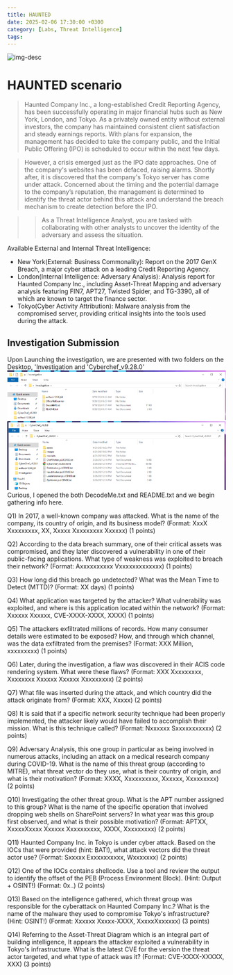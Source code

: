 ```yaml
---
title: HAUNTED
date: 2025-02-06 17:30:00 +0300
category: [Labs, Threat Intelligence]
tags: 
---
```

![img-desc]()

# HAUNTED scenario
> Haunted Company Inc., a long-established Credit Reporting Agency, has been successfully operating in major financial hubs such as New York, London, and Tokyo. As a privately owned entity without external investors, the company has maintained consistent client satisfaction and steady earnings reports. With plans for expansion, the management has decided to take the company public, and the Initial Public Offering (IPO) is scheduled to occur within the next few days.

> However, a crisis emerged just as the IPO date approaches. One of the company's websites has been defaced, raising alarms. Shortly after, it is discovered that the company's Tokyo server has come under attack. Concerned about the timing and the potential damage to the company’s reputation, the management is determined to identify the threat actor behind this attack and understand the breach mechanism to create detection before the IPO.

>> As a Threat Intelligence Analyst, you are tasked with collaborating with other analysts to uncover the identity of the adversary and assess the situation.

Available External and Internal Threat Intelligence:

- New York(External: Business Commonality): Report on the 2017 GenX Breach, a major cyber attack on a leading Credit Reporting Agency. 
- London(Internal Intelligence: Adversary Analysis): Analysis report for Haunted Company Inc., including Asset-Threat Mapping and adversary analysis featuring FIN7, APT27, Twisted Spider, and TG-3390, all of which are known to target the finance sector. 
- Tokyo(Cyber Activity Attribution): Malware analysis from the compromised server, providing critical insights into the tools used during the attack.

## Investigation Submission  
Upon Launching the investigation, we are presented with two folders on the Desktop, 'Investigation and 'Cyberchef_v9.28.0'  
![img-des](/assets/img/btlo/Haunted/folder1.png) ![](/assets/img/btlo/Haunted/folder2.png)  
Curious, I opened the both DecodeMe.txt and README.txt and we begin gathering info here.  


Q1) In 2017, a well-known company was attacked. What is the name of the company, its country of origin, and its business model? (Format: XxxX Xxxxxxxxx, XX, Xxxxx Xxxxxxxxx Xxxxxx) (1 points)

Q2) According to the data breach summary, one of their critical assets was compromised, and they later discovered a vulnerability in one of their public-facing applications. What type of weakness was exploited to breach their network? (Format: Axxxxxxxxxx Vxxxxxxxxxxxxx) (1 points)

Q3) How long did this breach go undetected? What was the Mean Time to Detect (MTTD)? (Format: XX days) (1 points)

Q4) What application was targeted by the attacker? What vulnerability was exploited, and where is this application located within the network? (Format: Xxxxxx Xxxxxx, CVE-XXXX-XXXX, XXXX) (1 points)

Q5) The attackers exfiltrated millions of records. How many consumer details were estimated to be exposed? How, and through which channel, was the data exfiltrated from the premises? (Format: XXX Million, xxxxxxxxx) (1 points)

Q6) Later, during the investigation, a flaw was discovered in their ACIS code rendering system. What were these flaws? (Format: XXX Xxxxxxxxx, Xxxxxxxx Xxxxxx Xxxxxx Xxxxxxxxx) (2 points)

Q7) What file was inserted during the attack, and which country did the attack originate from? (Format: XXX, Xxxxx) (2 points)

Q8) It is said that if a specific network security technique had been properly implemented, the attacker likely would have failed to accomplish their mission. What is this technique called? (Format: Nxxxxxx Sxxxxxxxxxxx) (2 points)

Q9) Adversary Analysis, this one group in particular as being involved in numerous attacks, including an attack on a medical research company during COVID-19. What is the name of this threat group (according to MITRE), what threat vector do they use, what is their country of origin, and what is their motivation? (Format: XXXX, Xxxxxxxxxx, Xxxxxx, Xxxxxxxxx) (2 points)

Q10) Investigating the other threat group. What is the APT number assigned to this group? What is the name of the specific operation that involved dropping web shells on SharePoint servers? In what year was this group first observed, and what is their possible motivation? (Format: APTXX, XxxxxXxxxx Xxxxxx Xxxxxxxxxx, XXXX, Xxxxxxxxx) (2 points)

Q11) Haunted Company Inc. in Tokyo is under cyber attack. Based on the IOCs that were provided (hint: BAT!), what attack vectors did the threat actor use? (Format: Sxxxxx Exxxxxxxxxx, Wxxxxxxx) (2 points)

Q12) One of the IOCs contains shellcode. Use a tool and review the output to identify the offset of the PEB (Process Environment Block). (Hint: Output + OSINT!) (Format: 0x..) (2 points)

Q13) Based on the intelligence gathered, which threat group was responsible for the cyberattack on Haunted Company Inc.? What is the name of the malware they used to compromise Tokyo's infrastructure? (Hint: OSINT!) (Format: Xxxxxx Xxxxx-XXXX, XxxxxXxxxxxx) (3 points)

Q14) Referring to the Asset-Threat Diagram which is an integral part of building intelligence, It appears the attacker exploited a vulnerability in Tokyo's infrastructure. What is the latest CVE for the version the threat actor targeted, and what type of attack was it? (Format: CVE-XXXX-XXXXX, XXX) (3 points)

